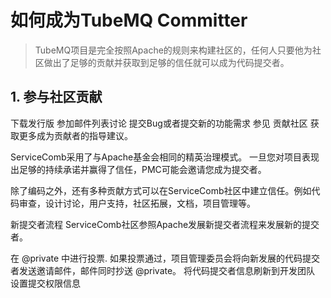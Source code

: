 # 如何成为TubeMQ Committer

> TubeMQ项目是完全按照Apache的规则来构建社区的，任何人只要他为社区做出了足够的贡献并获取到足够的信任就可以成为代码提交者。

## 1. 参与社区贡献
下载发行版
参加邮件列表讨论
提交Bug或者提交新的功能需求
参见 贡献社区 获取更多成为贡献者的指导建议。

ServiceComb采用了与Apache基金会相同的精英治理模式。 一旦您对项目表现出足够的持续承诺并赢得了信任，PMC可能会邀请您成为提交者。

除了编码之外，还有多种贡献方式可以在ServiceComb社区中建立信任。例如代码审查，设计讨论，用户支持，社区拓展，文档，项目管理等。

新提交者流程
ServiceComb社区参照Apache发展新提交者流程来发展新的提交者。

在 @private 中进行投票.
如果投票通过，项目管理委员会将向新发展的代码提交者发送邀请邮件，邮件同时抄送 @private。
将代码提交者信息刷新到开发团队
设置提交权限信息